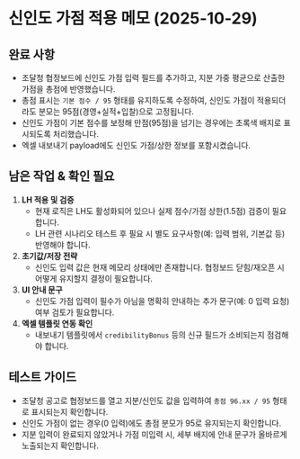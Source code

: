 # 신인도 가점 적용 메모 (2025-10-29)

## 완료 사항
- 조달청 협정보드에 신인도 가점 입력 필드를 추가하고, 지분 가중 평균으로 산출한 가점을 총점에 반영했습니다.
- 총점 표시는 `기본 점수 / 95` 형태를 유지하도록 수정하여, 신인도 가점이 적용되더라도 분모는 95점(경영+실적+입찰)으로 고정됩니다.
- 신인도 가점이 기본 점수를 보정해 만점(95점)을 넘기는 경우에는 초록색 배지로 표시되도록 처리했습니다.
- 엑셀 내보내기 payload에도 신인도 가점/상한 정보를 포함시켰습니다.

## 남은 작업 & 확인 필요
1. **LH 적용 및 검증**  
   - 현재 로직은 LH도 활성화되어 있으나 실제 점수/가점 상한(1.5점) 검증이 필요합니다.  
   - LH 관련 시나리오 테스트 후 필요 시 별도 요구사항(예: 입력 범위, 기본값 등) 반영해야 합니다.
2. **초기값/저장 전략**  
   - 신인도 입력 값은 현재 메모리 상태에만 존재합니다. 협정보드 닫힘/재오픈 시 어떻게 유지할지 결정이 필요합니다.
3. **UI 안내 문구**  
   - 신인도 가점 입력이 필수가 아님을 명확히 안내하는 추가 문구(예: 0 입력 요청) 여부 검토가 필요합니다.
4. **엑셀 템플릿 연동 확인**  
   - 내보내기 템플릿에서 `credibilityBonus` 등의 신규 필드가 소비되는지 점검해야 합니다.

## 테스트 가이드
- 조달청 공고로 협정보드를 열고 지분/신인도 값을 입력하여 `총점 96.xx / 95` 형태로 표시되는지 확인합니다.
- 신인도 가점이 없는 경우(0 입력)에도 총점 분모가 95로 유지되는지 확인합니다.
- 지분 입력이 완료되지 않았거나 가점 미입력 시, 세부 배지에 안내 문구가 올바르게 노출되는지 확인합니다.

